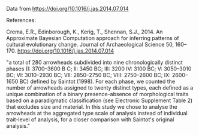 Data from https://doi.org/10.1016/j.jas.2014.07.014

References:

Crema, E.R., Edinborough, K., Kerig, T., Shennan, S.J., 2014. An Approximate Bayesian Computation approach for inferring patterns of cultural evolutionary change. Journal of Archaeological Science 50, 160–170. https://doi.org/10.1016/j.jas.2014.07.014

"a total of 280 arrowheads subdivided into nine chronologically distinct phases (I: 3700–3600 B C; II: 3450 BC; III: 3200 IV: 3100 BC; V: 3050–3010 BC; VI: 3010–2930 BC; VII: 2850–2750 BC; VIII: 2750–2600 BC; IX: 2600–1650 BC) defined by Saintot (1998). For each phase, we counted the number of arrowheads assigned to twenty distinct types, each defined as a unique combination of a binary presence-absence of morphological traits based on a paradigmatic classification (see Electronic Supplement Table 2) that excludes size and material. In this study we chose to analyse the arrowheads at the aggregated type scale of analysis instead of individual trait-level of analysis, for a closer comparison with Saintot's original analysis."
